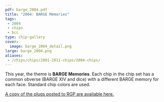 ```yaml
---
pdf: barge_2004.pdf
title: "2004: BARGE Memories"
tags:
 - 2004
 - chips
 - bcc
type: chip-gallery
cover:
  image: barge_2004_detail.png
large: barge_2004.png
aliases:
 - /chips/chips/2001-2011-chips/2004-chips/
---
```

		
This year, the theme is **BARGE Memories**. Each chip in the chip set has a
common obverse (BARGE XIV and dice) with a different BARGE memory for each
face. Standard chip colors are used.

[A copy of the plugs posted to RGP are available here.](2004-rgp-announcements.mbox_.txt)
